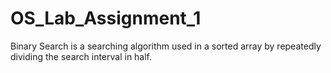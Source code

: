 # OS_Lab_Assignment_1

Binary Search is a searching algorithm used in a sorted array by repeatedly dividing the search interval in half.
